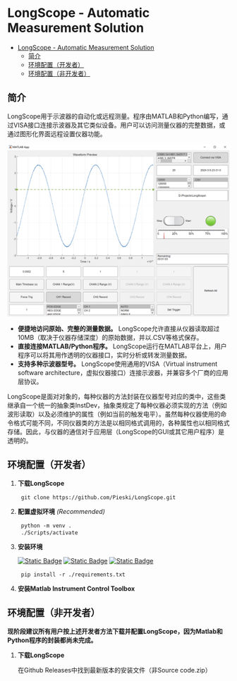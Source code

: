 # LongScope - Automatic Measurement Solution

- [LongScope - Automatic Measurement Solution](#longscope---automatic-measurement-solution)
  - [简介](#简介)
  - [环境配置（开发者）](#环境配置开发者)
  - [环境配置（非开发者）](#环境配置非开发者)


## 简介
LongScope用于示波器的自动化或远程测量。程序由MATLAB和Python编写，通过VISA接口连接示波器及其它类似设备。用户可以访问测量仪器的完整数据，或通过图形化界面远程设置仪器功能。

![Running Example](<Assets/Running Example.png>)

- **便捷地访问原始、完整的测量数据。** LongScope允许直接从仪器读取超过10MB（取决于仪器存储深度）的原始数据，并以.CSV等格式保存。
- **直接连接MATLAB/Python程序。** LongScope运行在MATLAB平台上，用户程序可以将其用作透明的仪器接口，实时分析或转发测量数据。
- **支持多种示波器型号。** LongScope使用通用的VISA（Virtual instrument software architecture，虚拟仪器接口）连接示波器，并兼容多个厂商的应用层协议。

LongScope是面对对象的，每种仪器的方法封装在仪器型号对应的类中，这些类继承自一个统一的抽象类InstDev，抽象类规定了每种仪器必须实现的方法（例如波形读取）以及必须维护的属性（例如当前的触发电平）。虽然每种仪器使用的命令格式可能不同，不同仪器类的方法是以相同格式调用的，各种属性也以相同格式存储。因此，与仪器的通信对于应用层（LongScope的GUI或其它用户程序）是透明的。

## 环境配置（开发者）

1. **下载LongScope**

        git clone https://github.com/Pieski/LongScope.git

2. **配置虚拟环境** *(Recommended)*

        python -m venv .
        ./Scripts/activate

3. **安装环境** 
   
    [![Static Badge](https://img.shields.io/badge/Github-pyvisa-blue)](https://github.com/pyvisa/pyvisa)
    [![Static Badge](https://img.shields.io/badge/Github-numpy-green)](https://github.com/numpy/numpy)
    [![Static Badge](https://img.shields.io/badge/PyPI-PyQt-blue)](https://pypi.org/project/PyQt6/)

        pip install -r ./requirements.txt

4. **安装Matlab Instrument Control Toolbox**
   
## 环境配置（非开发者）

**现阶段建议所有用户按上述开发者方法下载并配置LongScope，因为Matlab和Python程序的封装都尚未完成。**

1. **下载LongScope**

    在Github Releases中找到最新版本的安装文件（非Source code.zip）